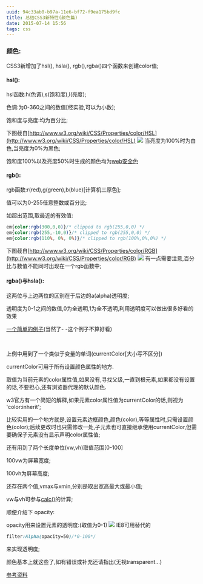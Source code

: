 ```yaml
---
uuid: 94c33ab0-b97a-11e6-bf72-f9ea175bd9fc
title: 总结CSS3新特性(颜色篇)
date: 2015-07-14 15:56
tags: css
---
```

### 颜色:

CSS3新增加了hsl(), hsla(), rgb(),rgba()四个函数来创建color值;

#### hsl():

hsl函数:h(色调),s(饱和度),l(亮度);

色调:为0-360之间的数值[经实验,可以为小数];

饱和度与亮度:均为百分比;
<!-- more -->

下图截自[http://www.w3.org/wiki/CSS/Properties/color/HSL](http://www.w3.org/wiki/CSS/Properties/color/HSL)
![](/images/summary-css-new-feature-colors/screen-shot-1.png)
当亮度为100%时为白色,当亮度为0%为黑色;

饱和度100%以及亮度50%时生成的颜色均为[web安全色](http://www.bootcss.com/p/websafecolors/)

#### rgb():

rgb函数:r(red),g(green),b(blue)[计算机三原色];

值可以为0-255任意整数或百分比;

如超出范围,取最近的有效值:

```css
em{color:rgb(300,0,0)}/* clipped to rgb(255,0,0) */
em{color:rgb(255,-10,0)}/* clipped to rgb(255,0,0) */
em{color:rgb(110%, 0%, 0%)}/* clipped to rgb(100%,0%,0%) */
```

下图截自[http://www.w3.org/wiki/CSS/Properties/color/RGB](http://www.w3.org/wiki/CSS/Properties/color/RGB)
![](/images/summary-css-new-feature-colors/screen-shot-2.png)
有一点需要注意,百分比与数值不能同时出现在一个rgb函数中;

#### rgba()与hsla():

这两位与上边两位的区别在于后边的a(alpha)透明度;

透明度为0-1之间的数值,0为全透明,1为全不透明,利用透明度可以做出很多好看的效果

[一个简单的例子](http://sandbox.runjs.cn/show/kwnceyon)(当然了- -这个例子不算好看)

   

上例中用到了一个类似于变量的单词(currentColor[大小写不区分])

currentColor可用于所有设置颜色属性的地方.

取值为当前元素的color属性值,如果没有,寻找父级,一直到根元素,如果都没有设置的话,不要担心,还有浏览器代理的默认颜色.

w3官方有一个简短的解释,如果元素color属性值为currentColor的话,则视为 'color:inherit';

比较实用的一个地方就是,设置元素边框颜色,颜色(color),等等属性时,只需设置颜色(color);后续更改时也只需修改一处,子元素也可直接继承使用currentColor,但需要确保子元素没有显示声明color属性值;

还有用到了两个长度单位(vw,vh)取值范围[0-100]

100vw为屏幕宽度;

100vh为屏幕高度;

还存在两个值,vmax与xmin,分别是取出宽高最大或最小值;

vw与vh可参与[calc()](http://www.cnblogs.com/jiasm/p/4633603.html)的计算;

顺便介绍下 opacity:

opacity用来设置元素的透明度:(取值为0-1)
![](/images/summary-css-new-feature-colors/screen-shot-3.png)
IE8可用替代的
```css
filter:Alpha(opacity=50)/*0-100*/
```

来实现透明度;

颜色基本上就这些了,如有错误或补充还请指出(无视transparent...)

[参考资料](http://www.w3.org/wiki/CSS3/Color)
